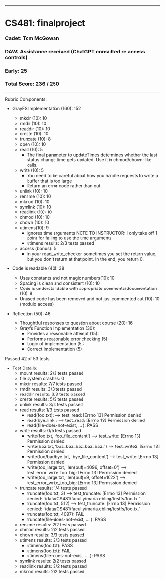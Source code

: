 * * *
# CS481: finalproject
### Cadet: Tom McGowan
### DAW: Assistance received (ChatGPT consulted re access controls)
### Early: 25
### Total Score: 236 / 250
* * *


Rubric Components:
* GrayFS Implementation (160): 152
    * mkdir (10): 10
    * rmdir (10): 10
    * readdir (10): 10
    * create (10): 10
    * truncate (10): 8
    * open (10): 10
    * read (10): 5
        * The final parameter to updateTimes determines whether the last status change time gets updated. Use it in chmod/chown-like calls.
    * write (10): 5
        * You need to be careful about how you handle requests to write a buffer that is too large
        * Return an error code rather than out.
    * unlink (10): 10
    * rename (10): 10
    * mknod (10): 10
    * symlink (10): 10
    * readlink (10): 10
    * chmod (10): 10
    * chown (10): 10
    * utimens(10): 9
        * Ignores time arguments
NOTE TO INSTRUCTOR: I only take off 1 point for failing to use the time arguments
        * utimens results: 2/3 tests passed
    * access (bonus): 5
        * In your read_write_checker, sometimes you set the return value, but you don't return at that point. In the end, you return 0.

* Code is readable (40): 38
    * Uses constants and not magic numbers(10): 10
    * Spacing is clean and consistent (10): 10
    * Code is understandable with appropriate comments/documentation (10): 8
    * Unused code has been removed and not just commented out (10): 10 (modulo access)

* Reflection (50): 46
    * Thoughtful responses to question about course (20): 16
    * Grayfs Function Implementation (30):
        * Provides a reasonable attempt (15):
        * Performs reasonable error checking (5):
        * Logic of implementation (5):
        * Correct implementation (5):

Passed 42 of 53 tests

* Test Details:
    * mount results: 2/2 tests passed
    * file system crashes: 0
    * mkdir results: 7/7 tests passed
    * rmdir results: 3/3 tests passed
    * readdir results: 3/3 tests passed
    * create results: 5/5 tests passed
    * unlink results: 3/3 tests passed
    * read results: 1/3 tests passed
        * read(foo.txt): --> test_read: [Errno 13] Permission denied
        * read(bye_link): --> test_read: [Errno 13] Permission denied
        * read(file-does-not-exist, ... ): PASS
    * write results: 0/5 tests passed
        * write(foo.txt, 'foo_file_content') --> test_write: [Errno 13] Permission denied
        * write(baz.txt, 'baz_baz_baz_baz_baz_') --> test_write2: [Errno 13] Permission denied
        * write(foo/bar/bye.txt, 'bye_file_content') --> test_write: [Errno 13] Permission denied
        * write(too_large.txt, 'len(buf)=4096, offset=0') --> test_error_write_too_big: [Errno 13] Permission denied
        * write(too_large.txt, 'len(buf)=9, offset=1022') --> test_error_write_too_big: [Errno 13] Permission denied
    * truncate results: 1/4 tests passed
        * truncate(foo.txt, 3) --> test_truncate: [Errno 13] Permission denied: '/data/CS481/faculty/maria.ebling/testfs/foo.txt'
        * truncate(foo.txt, 512) --> test_truncate: [Errno 13] Permission denied: '/data/CS481/faculty/maria.ebling/testfs/foo.txt'
        * truncate(foo.txt, 4097): FAIL
        * truncate(file-does-not-exist, ... ): PASS
    * rename results: 2/2 tests passed
    * chmod results: 2/2 tests passed
    * chown results: 3/3 tests passed
    * utimens results: 2/3 tests passed
        * utimens(foo.txt): PASS
        * utimens(foo.txt): FAIL
        * utimens(file-does-not-exist, ... ): PASS
    * symlink results: 2/2 tests passed
    * readlink results: 2/2 tests passed
    * mknod results: 2/2 tests passed
